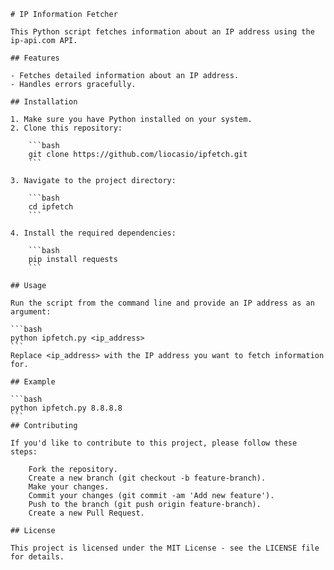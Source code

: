     # IP Information Fetcher

    This Python script fetches information about an IP address using the ip-api.com API.

    ## Features

    - Fetches detailed information about an IP address.
    - Handles errors gracefully.

    ## Installation

    1. Make sure you have Python installed on your system.
    2. Clone this repository:

        ```bash
        git clone https://github.com/liocasio/ipfetch.git
        ```

    3. Navigate to the project directory:

        ```bash
        cd ipfetch
        ```

    4. Install the required dependencies:

        ```bash
        pip install requests
        ```

    ## Usage

    Run the script from the command line and provide an IP address as an argument:

    ```bash
    python ipfetch.py <ip_address>
    ```
    Replace <ip_address> with the IP address you want to fetch information for.

    ## Example

    ```bash
    python ipfetch.py 8.8.8.8
    ```
    ## Contributing

    If you'd like to contribute to this project, please follow these steps:

        Fork the repository.
        Create a new branch (git checkout -b feature-branch).
        Make your changes.
        Commit your changes (git commit -am 'Add new feature').
        Push to the branch (git push origin feature-branch).
        Create a new Pull Request.

    ## License

    This project is licensed under the MIT License - see the LICENSE file for details.